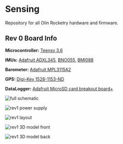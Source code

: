 # Sensing

Repository for all Olin Rocketry hardware and firmware.

## Rev 0 Board Info
**Microcontroller:** [Teensy 3.6](https://www.pjrc.com/teensy/card9a_rev1.pdf)

**IMUs:** [Adafruit ADXL345](https://www.analog.com/media/en/technical-documentation/data-sheets/ADXL345.pdf), [BNO055](https://learn.adafruit.com/adafruit-bno055-absolute-orientation-sensor), [BMI088](https://www.digikey.com/en/products/detail/bosch-sensortec/BMI088/8634936)

**Barometer:** [Adafruit MPL3115A2](https://www.adafruit.com/product/1893)

**GPS:** [Digi-Key 1528-1153-ND](https://www.digikey.com/en/products/detail/adafruit-industries-llc/746/5353613?fbclid=IwAR1ChauvkCDqRjbcs71UiFv6sAsISmPYLFTHTpNuU6t7yhCKm3buREd89cU)

**DataLogger:** [Adafruit MicroSD card breakout board+](https://www.adafruit.com/product/254)

![full schematic](https://i.imgur.com/GOZX6sa.png)

![rev1 power supply](https://i.imgur.com/p5AxTMf.png)

![rev1 layout](https://i.imgur.com/rZatEaA.png)

![rev1 3D model front](https://i.imgur.com/OmVw67Q.png)

![rev1 3D model back](https://i.imgur.com/AYAkt0U.png)
